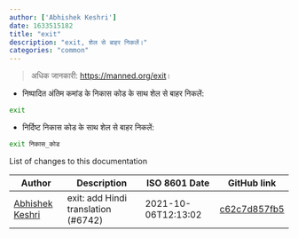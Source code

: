 ```yaml
---
author: ['Abhishek Keshri']
date: 1633515182
title: "exit"
description: "exit, शेल से बाहर निकलें।"
categories: "common"
---
```

> अधिक जानकारी: <https://manned.org/exit>।

- निष्पादित अंतिम कमांड के निकास कोड के साथ शेल से बाहर निकलें:

```bash
exit
```

- निर्दिष्ट निकास कोड के साथ शेल से बाहर निकलें:

```bash
exit निकास_कोड
```
List of changes to this documentation


Author | Description | ISO 8601 Date | GitHub link
------|-----|-----|-----
[Abhishek Keshri](mailto:keshri.abhishek63@gmail.com) | exit: add Hindi translation (#6742) | 2021-10-06T12:13:02 | [c62c7d857fb5](https://github.com/tldr-pages/tldr/commit/c62c7d857fb5b097a38300cf41d238718f53aca5)

